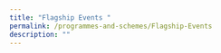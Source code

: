 ```yaml
---
title: "Flagship Events "
permalink: /programmes-and-schemes/Flagship-Events
description: ""
---
```

